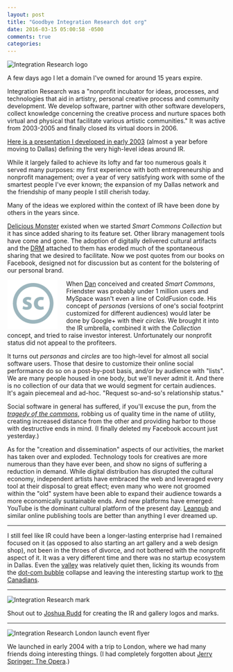 ```yaml
---
layout: post
title: "Goodbye Integration Research dot org"
date: 2016-03-15 05:00:58 -0500
comments: true
categories: 
---
```


![Integration Research logo]({{site.url}}/assets/2016/03/IR-logo-05.gif)

A few days ago I let a domain I've owned for around 15 years expire.

Integration Research was a "nonprofit incubator for ideas, processes, and technologies that aid in artistry, personal creative process and community development. We develop software, partner with other software developers, collect knowledge concerning the creative process and nurture spaces both virtual and physical that facilitate various artistic communities." It was active from 2003-2005 and finally closed its virtual doors in 2006.

[Here is a presentation I developed in early 2003](https://speakerdeck.com/dealingwith/integration-research-original-presentation-c-2003) (almost a year before moving to Dallas) defining the very high-level ideas around IR. 

While it largely failed to achieve its lofty and far too numerous goals it served many purposes: my first experience with both entrepreneurship and nonprofit management; over a year of very satisfying work with some of the smartest people I've ever known; the expansion of my Dallas network and the friendship of many people I still cherish today.

Many of the ideas we explored within the context of IR have been done by others in the years since. 

[Delicious Monster](https://delicious-monster.com/) existed when we started _Smart Commons Collection_ but it has since added sharing to its feature set. Other library management tools have come and gone. The adoption of digitally delivered cultural artifacts and the [DRM](https://en.wikipedia.org/wiki/Digital_rights_management) attached to them has eroded much of the spontaneous sharing that we desired to facilitate. Now we post quotes from our books on Facebook, designed not for discussion but as content for the bolstering of our personal brand.

<img src="/assets/2016/03/scmark70.gif" title="Smart Commons mark" style="float:left;margin-right:20px"> When [Dan](https://twitter.com/theyblinked) conceived and created _Smart Commons_, Friendster was probably under 1 million users and MySpace wasn't even a line of ColdFusion code. His concept of _personas_ (versions of one's social footprint customized for different audiences) would later be done by Google+ with their _circles_. We brought it into the IR umbrella, combined it with the _Collection_ concept, and tried to raise investor interest. Unfortunately our nonprofit status did not appeal to the profiteers. 

It turns out _personas_ and _circles_ are too high-level for almost all social software users. Those that desire to customize their online social performance do so on a post-by-post basis, and/or by audience with "lists". We are many people housed in one body, but we'll never admit it. And there is no collection of our data that we would segment for certain audiences. It's again piecemeal and ad-hoc. "Request so-and-so's relationship status."

Social software in general has suffered, if you'll excuse the pun, from the _[tragedy of the commons](https://en.wikipedia.org/wiki/Tragedy_of_the_commons)_, robbing us of quality time in the name of utility, creating increased distance from the other and providing harbor to those with destructive ends in mind. (I finally deleted my Facebook account just yesterday.)

As for the "creation and dissemination" aspects of our activities, the market has taken over and exploded. Technology tools for creatives are more numerous than they have ever been, and show no signs of suffering a reduction in demand. While digital distribution has disrupted the cultural economy, independent artists have embraced the web and leveraged every tool at their disposal to great effect; even many who were not groomed within the "old" system have been able to expand their audience towards a more economically sustainable ends. And new platforms have emerged: YouTube is the dominant cultural platform of the present day. [Leanpub](https://leanpub.com/) and similar online publishing tools are better than anything I ever dreamed up.

---

I still feel like IR could have been a longer-lasting enterprise had I remained focused on it (as opposed to also starting an art gallery and a web design shop), not been in the throes of divorce, and not bothered with the nonprofit aspect of it. It was a very different time and there was no startup ecosystem in Dallas. Even the [valley](https://en.wikipedia.org/wiki/Silicon_Valley) was relatively quiet then, licking its wounds from the [dot-com bubble](https://en.wikipedia.org/wiki/Dot-com_bubble) collapse and leaving the interesting startup work to [the Canadians](https://en.wikipedia.org/wiki/Ludicorp).

---

![Integration Research mark]({{site.url}}/assets/2016/03/IR-mark-02.gif "Integration Research mark")

Shout out to [Joshua Rudd](http://joshuarudd.com/) for creating the IR and gallery logos and marks.

---

![Integration Research London launch event flyer]({{site.url}}/assets/2016/03/invite2004_big.png "Integration Research London launch event flyer")

We launched in early 2004 with a trip to London, where we had many friends doing interesting things. (I had completely forgotten about [Jerry Springer: The Opera](https://en.wikipedia.org/wiki/Jerry_Springer:_The_Opera).)
